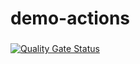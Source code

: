 # demo-actions
###

[![Quality Gate Status](https://sonarcloud.io/api/project_badges/measure?project=asolutions-at_demo-actions&metric=alert_status)](https://sonarcloud.io/summary/new_code?id=asolutions-at_demo-actions)
